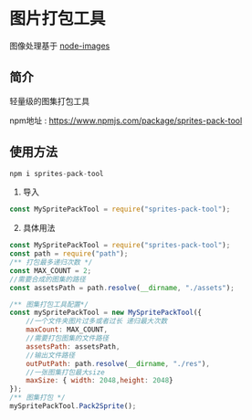 # 图片打包工具

图像处理基于 [node-images](https://github.com/zhangyuanwei/node-images)

## 简介

轻量级的图集打包工具

npm地址 : https://www.npmjs.com/package/sprites-pack-tool

## 使用方法

```js
npm i sprites-pack-tool

```

1. 导入

```js
const MySpritePackTool = require("sprites-pack-tool");
```

2. 具体用法

```js
const MySpritePackTool = require("sprites-pack-tool");
const path = require("path");
/** 打包最多递归次数 */
const MAX_COUNT = 2;
//需要合成的图集的路径
const assetsPath = path.resolve(__dirname, "./assets");

/** 图集打包工具配置*/
const mySpritePackTool = new MySpritePackTool({
    //一个文件夹图片过多或者过长 递归最大次数
    maxCount: MAX_COUNT,
    //需要打包图集的文件路径
    assetsPath: assetsPath,
    //输出文件路径
    outPutPath: path.resolve(__dirname, "./res"),
    //一张图集打包最大size
    maxSize: { width: 2048,height: 2048}
});
/** 图集打包 */
mySpritePackTool.Pack2Sprite();
```

